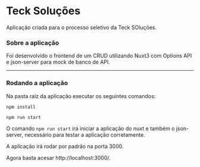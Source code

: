 # **Teck Soluções** 

Aplicação criada para o processo seletivo da Teck SOluções.

### Sobre a aplicação

Foi desenvolvido o frontend de um CRUD utilizando Nuxt3 com Options API e json-server para mock de banco de API. 

------

### Rodando a aplicação

Na pasta raíz da aplicação executar os seguintes comandos:

`npm install` 

`npm run start`

O comando `npm run start` irá iniciar a aplicação do nuxt e também o json-server, necessário para testar a aplicação corretamente. 

A aplicação irá rodar por padrão na porta 3000. 

Agora basta acesar http://localhost:3000/.